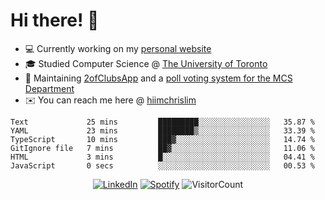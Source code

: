 # Hi there! 👋

- 💻 Currently working on my [personal website](https://hiimchrislim.co)
- 🎓 Studied Computer Science @ [The University of Toronto](https://www.utoronto.ca/)
- 🔨 Maintaining [2ofClubsApp](https://github.com/2ofClubsApp) and a [poll voting system for the MCS Department](https://github.com/hiimchrislim/PollVotingSystem)
- ✉️ You can reach me here @ [hiimchrislim](mailto:hello@hiimchrislim.co)

<!--START_SECTION:waka-->

```text
Text             25 mins         █████████░░░░░░░░░░░░░░░░   35.87 %
YAML             23 mins         ████████▒░░░░░░░░░░░░░░░░   33.39 %
TypeScript       10 mins         ███▓░░░░░░░░░░░░░░░░░░░░░   14.74 %
GitIgnore file   7 mins          ██▓░░░░░░░░░░░░░░░░░░░░░░   11.06 %
HTML             3 mins          █░░░░░░░░░░░░░░░░░░░░░░░░   04.41 %
JavaScript       0 secs          ░░░░░░░░░░░░░░░░░░░░░░░░░   00.53 %
```

<!--END_SECTION:waka-->

<div align="center">
<a href="https://www.linkedin.com/in/hiimchrislim" target="_blank"><img src="https://img.shields.io/badge/LinkedIn-%230077B5.svg?&style=flat-square&logo=linkedin&logoColor=white" alt="LinkedIn"></a>
<a href="https://open.spotify.com/user/clim1231" target="_blank"><img src="https://img.shields.io/badge/Spotify-%231ED760.svg?&style=flat-square&logo=spotify&logoColor=white" alt="Spotify"></a>
<img src="https://visitor-badge.glitch.me/badge?page_id=hiimchrislim.visitor-badge" alt="VisitorCount">
</div>
